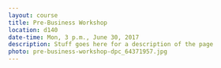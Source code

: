 ```yaml
---
layout: course
title: Pre-Business Workshop
location: d140
date-time: Mon, 3 p.m., June 30, 2017
description: Stuff goes here for a description of the page
photo: pre-business-workshop-dpc_64371957.jpg
---
```

